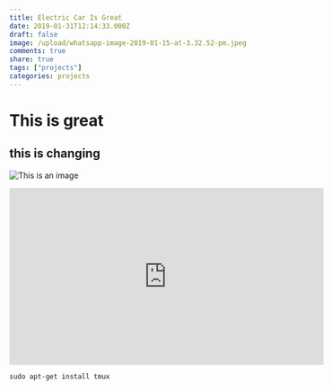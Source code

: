 ```yaml
---
title: Electric Car Is Great
date: 2019-01-31T12:14:33.000Z
draft: false
image: /upload/whatsapp-image-2019-01-15-at-3.32.52-pm.jpeg
comments: true
share: true
tags: ["projects"]
categories: projects
---
```

# This is great 

## this is changing

![This is an image](/upload/boat.jpg) 

<iframe width="560" height="315" src="https://www.youtube.com/embed/c7vpcqA6SEQ" frameborder="0" allow="accelerometer; autoplay; encrypted-media; gyroscope; picture-in-picture" allowfullscreen></iframe>

```
sudo apt-get install tmux
```
